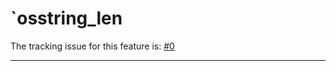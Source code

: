 # `osstring_len

The tracking issue for this feature is: [#0]

[#0]: https://github.com/rust-lang/rust/issues/0

------------------------

